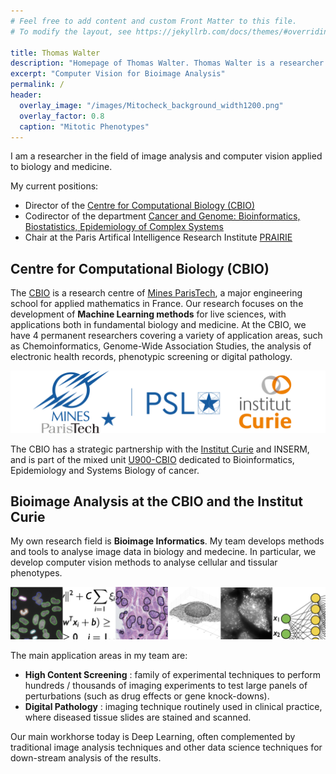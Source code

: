 ```yaml
---
# Feel free to add content and custom Front Matter to this file.
# To modify the layout, see https://jekyllrb.com/docs/themes/#overriding-theme-defaults

title: Thomas Walter
description: "Homepage of Thomas Walter. Thomas Walter is a researcher in Computer Vision for Biology and Medecine. Main applications: High Content Screening, Spatial Transcriptomics, computational pathology. He leads the Centre for Computational Biology (CBIO) at Mines ParisTech, dedicated to the development of new Machine Learning methods for the life sciences."
excerpt: "Computer Vision for Bioimage Analysis"
permalink: /
header:
  overlay_image: "/images/Mitocheck_background_width1200.png"
  overlay_factor: 0.8  
  caption: "Mitotic Phenotypes"
---
```



I am a researcher in the field of image analysis and computer vision applied to biology and medicine. 

My current positions: 

- Director of the [Centre for Computational Biology (CBIO)](https://cbio.ensmp.fr)
- Codirector of the department [Cancer and Genome: Bioinformatics, Biostatistics, Epidemiology of Complex Systems](https://science.curie.fr/recherche/biologie-interactive-des-tumeurs-immunologie-environnement/c/)
- Chair at the Paris Artifical Intelligence Research Institute [PRAIRIE](https://prairie-institute.fr)


## Centre for Computational Biology (CBIO)

The [CBIO](https://cbio.ensmp.fr) is a research centre of [Mines ParisTech](https://www.minesparis.psl.eu), a major engineering school for applied mathematics in France. Our research focuses on the development of **Machine Learning methods** for live sciences, with applications both in fundamental biology and medicine. At the CBIO, we have 4 permanent researchers covering a variety of application areas, such as Chemoinformatics, Genome-Wide Association Studies, the analysis of electronic health records, phenotypic screening or digital pathology. 

![Mines ParisTech - PSL](/images/Mines_paristech.png)

The CBIO has a strategic partnership with the [Institut Curie](https://curie.fr) and INSERM, and is part of the mixed unit [U900-CBIO](https://science.curie.fr/recherche/biologie-interactive-des-tumeurs-immunologie-environnement/c/) dedicated to Bioinformatics, Epidemiology and Systems Biology of cancer.  


## Bioimage Analysis at the CBIO and the Institut Curie

My own research field is **Bioimage Informatics**. My team develops methods and tools to analyse image data in biology and medecine. In particular, we develop computer vision methods to analyse cellular and tissular phenotypes. 

![Bioimage analysis](/images/Figure_BioimageAnalysis.png)

The main application areas in my team are:
- **High Content Screening** : family of experimental techniques to perform hundreds / thousands of imaging experiments to test large panels of perturbations (such as drug effects or gene knock-downs). 
- **Digital Pathology** : imaging technique routinely used in clinical practice, where diseased tissue slides are stained and scanned. 

Our main workhorse today is Deep Learning, often complemented by traditional image analysis techniques and other data science techniques for down-stream analysis of the results. 

<!-- <div style="margin-top: 32px;vertical-align=bottom">
	<img style="width: 240px; height:240px;margin-right: 20px; float:left;" 
	alt="mitocheck"
   src="/images/MitocheckBackground_square_cr.jpg"
     align="absmiddle">
    My research field is Bioimage Informatics, the branch of Computational
    Biology concerned with the computational analysis of bioimages.
    My most visible contributions have been in the field of computational phenotyping,
    applied to High Content Screening (HCS). 
    I develop computer vision and machine learning methods to quantify 
    morphological changes, classify cellular states and spatial trajectories
    from live cell imaging data with applications to systematic large-scale
    studies of cellular processes such as cell division and cell migration.
    These methods can also be used to find and phenotypically characterize new drugs.
</div>

<div style="margin-top: 32px;vertical-align=bottom">
  <img style="width: 300px; height:300px;margin-left: 20px; float:right;"
   alt="current"
   src="/images/current_activity.jpg"
     align="absmiddle">
    <p> More recently, I have become interested in the field of spatial transcriptomics where we want to systematically study the spatial aspects of gene expression. Methodologically this involves image simulation, point cloud clustering and classification. A second axis of my current research is the computational phenotyping of cells in their tissular context in histopathology data, a very competitive field with important clinical applications. From a methodological perspective, this involves deep learning and multiple instance learning in order to analyze very large, stained tumor sections used in the clinics for diagnostic purposes, such as metastasis detection or outcome prediction.</p>
   
    <p> I also coordinate the workgroup on High Content Screening of <a href="http://france-bioimaging.org"> France-Bioimaging </a>, I am active in a number of courses on Machine Learning and Computer Vision for Biology all over Europe, and I am also one of two coordinators of the Bioimage analysis activities of the <a href="http://imabio-cnrs.fr"> GDR ImaBio </a>. </p>
</div>


<div style="float: right; margin-top: 32px;" >
  <img style="width: 240px; margin-right: 20px; float:left;"
   alt="institutions"
   src="/images/institutcurie_ensmp.jpg"
     align="absmiddle">    
  The Centre for Computational Biology is a 
  joint laboratory between <a href="http://www.mines-paristech.fr/">
  MINES ParisTech</a>, one of the most prominent French engineering
  schools, and <a href="http://www.curie.fr"> Institut Curie</a>, a
  major hospital and research center dedicated to cancer. We benefit
  from an exceptional scientific environment with immediate access to
  experts and collaborators in biology and medicine enabling a
  stimulating interdisciplinary exchange. The laboratory is located on
  the Paris campus of Institut Curie, near Pantheon.
</div>

 -->
